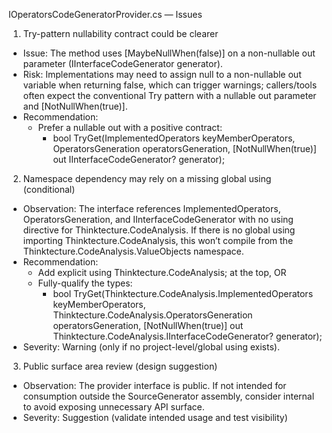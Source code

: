 IOperatorsCodeGeneratorProvider.cs — Issues

1) Try-pattern nullability contract could be clearer
- Issue: The method uses [MaybeNullWhen(false)] on a non-nullable out parameter (IInterfaceCodeGenerator generator).
- Risk: Implementations may need to assign null to a non-nullable out variable when returning false, which can trigger warnings; callers/tools often expect the conventional Try pattern with a nullable out parameter and [NotNullWhen(true)].
- Recommendation:
  - Prefer a nullable out with a positive contract:
    - bool TryGet(ImplementedOperators keyMemberOperators, OperatorsGeneration operatorsGeneration, [NotNullWhen(true)] out IInterfaceCodeGenerator? generator);

2) Namespace dependency may rely on a missing global using (conditional)
- Observation: The interface references ImplementedOperators, OperatorsGeneration, and IInterfaceCodeGenerator with no using directive for Thinktecture.CodeAnalysis. If there is no global using importing Thinktecture.CodeAnalysis, this won’t compile from the Thinktecture.CodeAnalysis.ValueObjects namespace.
- Recommendation:
  - Add explicit using Thinktecture.CodeAnalysis; at the top, OR
  - Fully-qualify the types:
    - bool TryGet(Thinktecture.CodeAnalysis.ImplementedOperators keyMemberOperators, Thinktecture.CodeAnalysis.OperatorsGeneration operatorsGeneration, [NotNullWhen(true)] out Thinktecture.CodeAnalysis.IInterfaceCodeGenerator? generator);
- Severity: Warning (only if no project-level/global using exists).

3) Public surface area review (design suggestion)
- Observation: The provider interface is public. If not intended for consumption outside the SourceGenerator assembly, consider internal to avoid exposing unnecessary API surface.
- Severity: Suggestion (validate intended usage and test visibility)

